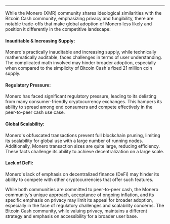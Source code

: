 ---
While the Monero (XMR) community shares ideological similarities with the Bitcoin Cash community, emphasizing privacy and fungibility, there are notable trade-offs that make global adoption of Monero less likely and position it differently in the competitive landscape:

#### Inauditable & Increasing Supply:

Monero's practically inauditable and increasing supply, while technically mathematically auditable, faces challenges in terms of user understanding. The complicated math involved may hinder broader adoption, especially when compared to the simplicity of Bitcoin Cash's fixed 21 million coin supply.

#### Regulatory Pressure:

Monero has faced significant regulatory pressure, leading to its delisting from many consumer-friendly cryptocurrency exchanges. This hampers its ability to spread among end consumers and compete effectively in the peer-to-peer cash use case.

#### Global Scalability:

Monero's obfuscated transactions prevent full blockchain pruning, limiting its scalability for global use with a large number of running nodes. Additionally, Monero transaction sizes are quite large, reducing efficiency. These facts challenge its ability to achieve decentralization on a large scale.

#### Lack of DeFi:

Monero's lack of emphasis on decentralized finance (DeFi) may hinder its ability to compete with other cryptocurrencies that offer such features.


While both communities are committed to peer-to-peer cash, the Monero community's unique approach, acceptance of ongoing inflation, and its specific emphasis on privacy may limit its appeal for broader adoption, especially in the face of regulatory challenges and scalability concerns. The Bitcoin Cash community, while valuing privacy, maintains a different strategy and emphasis on accessibility for a broader user base.